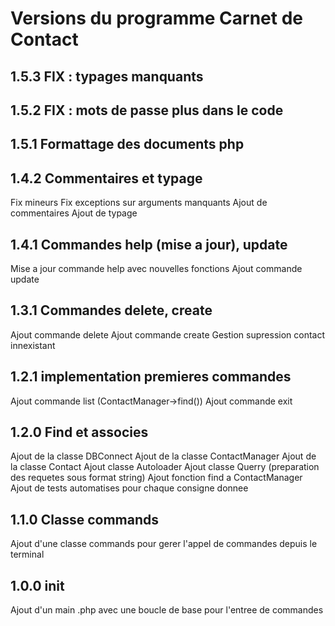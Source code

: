 # Versions du programme Carnet de Contact

## 1.5.3 FIX : typages manquants

## 1.5.2 FIX : mots de passe plus dans le code

## 1.5.1 Formattage des documents php

## 1.4.2 Commentaires et typage

Fix mineurs
Fix exceptions sur arguments manquants
Ajout de commentaires
Ajout de typage

## 1.4.1 Commandes help (mise a jour), update

Mise a jour commande help avec nouvelles fonctions
Ajout commande update

## 1.3.1 Commandes delete, create

Ajout commande delete
Ajout commande create
Gestion supression contact innexistant

## 1.2.1 implementation premieres commandes

Ajout commande list (ContactManager->find())
Ajout commande exit

## 1.2.0 Find et associes

Ajout de la classe DBConnect
Ajout de la classe ContactManager
Ajout de la classe Contact
Ajout classe Autoloader
Ajout classe Querry (preparation des requetes sous format string)
Ajout fonction find a ContactManager
Ajout de tests automatises pour chaque consigne donnee

## 1.1.0 Classe commands

Ajout d'une classe commands pour gerer l'appel de commandes depuis le terminal

## 1.0.0 init

Ajout d'un main .php avec une boucle de base pour l'entree de commandes